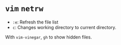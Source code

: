 # `vim` `netrw`

* `:e`: Refresh the file list
* `c`: Changes working directory to current directory.

With `vim-vinegar`, `gh` to show hidden files.

